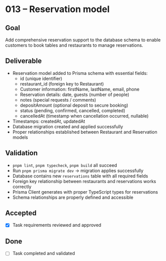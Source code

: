# 013 – Reservation model

## Goal

Add comprehensive reservation support to the database schema to enable customers to book tables and restaurants to manage reservations.

## Deliverable

- Reservation model added to Prisma schema with essential fields:
  - id (unique identifier)
  - restaurant_id (foreign key to Restaurant)
  - Customer information: firstName, lastName, email, phone
  - Reservation details: date, guests (number of people)
  - notes (special requests / comments)
  - depositAmount (optional deposit to secure booking)
  - status (pending, confirmed, cancelled, completed)
  - cancelledAt (timestamp when cancellation occurred, nullable)
- Timestamps: createdAt, updatedAt
- Database migration created and applied successfully
- Proper relationships established between Restaurant and Reservation models

## Validation

- `pnpm lint`, `pnpm typecheck`, `pnpm build` all succeed
- Run `pnpm prisma migrate dev` → migration applies successfully
- Database contains new `reservations` table with all required fields
- Foreign key relationship between restaurants and reservations works correctly
- Prisma Client generates with proper TypeScript types for reservations
- Schema relationships are properly defined and accessible

## Accepted

- [x] Task requirements reviewed and approved

## Done

- [ ] Task completed and validated
